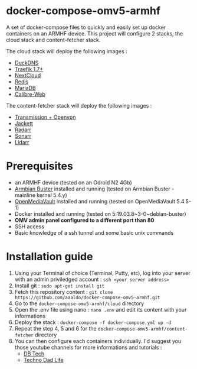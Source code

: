 # docker-compose-omv5-armhf
A set of docker-compose files to quickly and easily set up docker containers on an ARMHF device. 
This project will configure 2 stacks, the cloud stack and content-fetcher stack.


 The cloud stack will deploy the following images :
 
 - [DuckDNS](https://github.com/linuxserver/docker-duckdns)
 - [Traefik  1.7+ ](https://github.com/containous/traefik)
 - [NextCloud](https://github.com/nextcloud/docker)
 - [Redis](https://github.com/redis)
 - [MariaDB](https://github.com/JSurf/docker-rpi-mariadb)
 - [Calibre-Web](https://github.com/linuxserver/docker-calibre-web)

The content-fetcher stack will deploy the following images : 

- [Transmission + Openvpn](https://github.com/haugene/docker-transmission-openvpn)
- [Jackett](https://github.com/linuxserver/docker-jackett)
- [Radarr](https://github.com/linuxserver/docker-radarr)
- [Sonarr](https://github.com/linuxserver/docker-sonarr)
- [Lidarr](https://github.com/linuxserver/docker-lidarr)

# Prerequisites

- an ARMHF device (tested on an Odroid N2 4Gb)
- [Armbian Buster](https://www.armbian.com/odroid-n2/) installed and running (tested on Armbian Buster - mainline kernel 5.4.y)
- [OpenMediaVault](https://github.com/openmediavault/openmediavault) installed and running (tested on OpenMediaVault 5.4.5-1)
- Docker installed and running (tested on 5:19.03.8~3-0~debian-buster)
- **OMV admin panel configured to a different port than 80**
- SSH access
- Basic knowledge of a ssh tunnel and some basic unix commands

# Installation guide

1. Using your Terminal of choice (Terminal, Putty, etc), log into your server with an admin priviledged account : ```ssh <your server address>```
2. Install git : ```sudo apt-get install git```
3. Fetch this repository content : ```git clone https://github.com/aaaldo/docker-compose-omv5-armhf.git```
4. Go to the ```docker-compose-omv5-armhf/cloud``` directory
5. Open the .env file using nano : ```nano .env``` and edit its content with your informations
6. Deploy the stack : ```docker-compose -f docker-compose.yml up -d```
7. Repeat the step 4, 5 and 6 for the ```docker-compose-omv5-armhf/content-fetcher``` directory
8. You can then configure each containers individually. I'd suggest you those youtube channels for more informations and tutorials :
   - [DB Tech](https://www.youtube.com/channel/UCVy16RS5eEDh8anP8j94G2A)
   - [Techno Dad Life](https://www.youtube.com/channel/UCX2Vhc0LIzSS9aMzhGFZ7PA)
  
  
